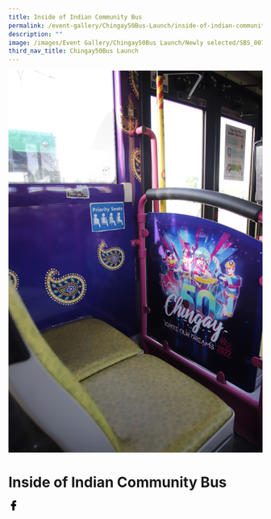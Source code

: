 ```yaml
---
title: Inside of Indian Community Bus
permalink: /event-gallery/Chingay50Bus-Launch/inside-of-indian-community-bus
description: ""
image: /images/Event Gallery/Chingay50Bus Launch/Newly selected/SBS_0073.jpg
third_nav_title: Chingay50Bus Launch
---
```

![Inside of Indian Community Bus](/images/Event%20Gallery/Chingay50Bus%20Launch/Newly%20selected/SBS_0073.jpg)

# **Inside of Indian Community Bus**

<a href="http://www.facebook.com/sharer.php?u=http://www.chingay.gov.sg/image/event-gallery/inside-of-indian-community-bus" style="float:left;">
	<img src="/images/facebook.png" style="width:auto;height:20px;">
</a>